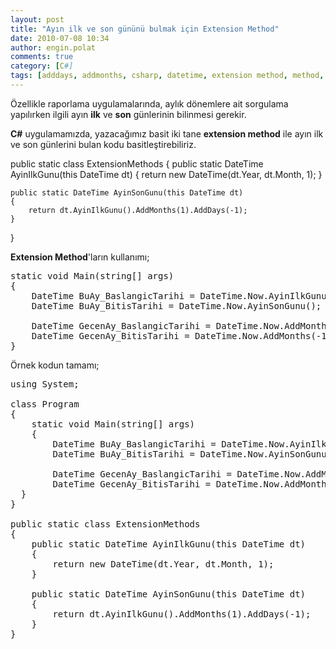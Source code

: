 ```yaml
---
layout: post
title: "Ayın ilk ve son gününü bulmak için Extension Method"
date: 2010-07-08 10:34
author: engin.polat
comments: true
category: [C#]
tags: [adddays, addmonths, csharp, datetime, extension method, method, static]
---
```

Özellikle raporlama uygulamalarında, aylık dönemlere ait sorgulama yapılırken ilgili ayın **ilk** ve **son** günlerinin bilinmesi gerekir.

**C#** uygulamamızda, yazacağımız basit iki tane **extension method** ile ayın ilk ve son günlerini bulan kodu basitleştirebiliriz.



public static class ExtensionMethods
{
    public static DateTime AyinIlkGunu(this DateTime dt)
    {
        return new DateTime(dt.Year, dt.Month, 1);
    }
 
    public static DateTime AyinSonGunu(this DateTime dt)
    {
        return dt.AyinIlkGunu().AddMonths(1).AddDays(-1);
    }
}</pre>

**Extension Method**'ların kullanımı;

<pre class="brush:csharp">static void Main(string[] args)
{
    DateTime BuAy_BaslangicTarihi = DateTime.Now.AyinIlkGunu();
    DateTime BuAy_BitisTarihi = DateTime.Now.AyinSonGunu();

    DateTime GecenAy_BaslangicTarihi = DateTime.Now.AddMonths(-1).AyinIlkGunu();
    DateTime GecenAy_BitisTarihi = DateTime.Now.AddMonths(-1).AyinSonGunu();
}</pre>

Örnek kodun tamamı;

<pre class="brush:csharp">using System;

class Program
{
    static void Main(string[] args)
    {
        DateTime BuAy_BaslangicTarihi = DateTime.Now.AyinIlkGunu();
        DateTime BuAy_BitisTarihi = DateTime.Now.AyinSonGunu();

        DateTime GecenAy_BaslangicTarihi = DateTime.Now.AddMonths(-1).AyinIlkGunu();
        DateTime GecenAy_BitisTarihi = DateTime.Now.AddMonths(-1).AyinSonGunu();
  }
}

public static class ExtensionMethods
{
    public static DateTime AyinIlkGunu(this DateTime dt)
    {
        return new DateTime(dt.Year, dt.Month, 1);
    }

    public static DateTime AyinSonGunu(this DateTime dt)
    {
        return dt.AyinIlkGunu().AddMonths(1).AddDays(-1);
    }
}


